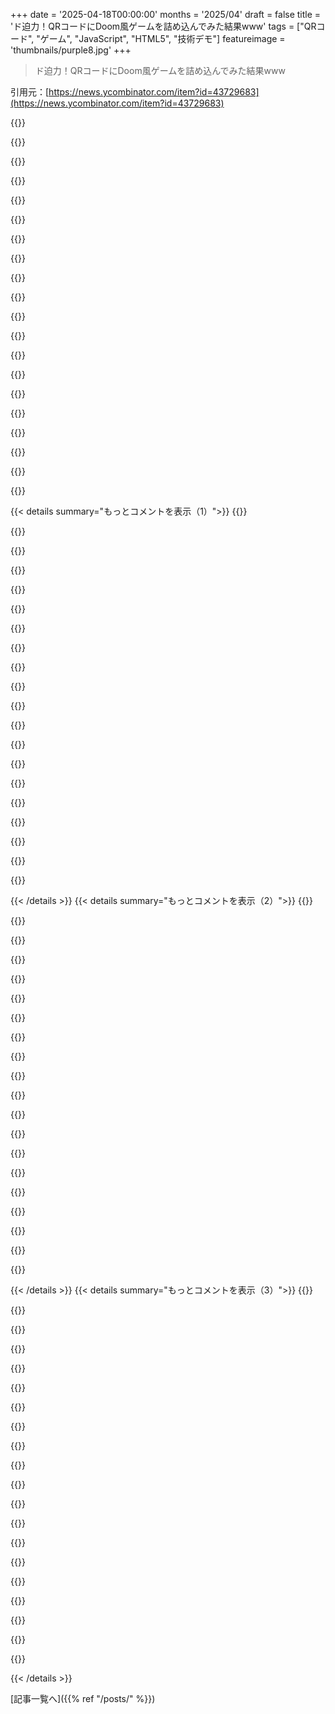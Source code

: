 +++
date = '2025-04-18T00:00:00'
months = '2025/04'
draft = false
title = 'ド迫力！QRコードにDoom風ゲームを詰め込んでみた結果www'
tags = ["QRコード", "ゲーム", "JavaScript", "HTML5", "技術デモ"]
featureimage = 'thumbnails/purple8.jpg'
+++

> ド迫力！QRコードにDoom風ゲームを詰め込んでみた結果www

引用元：[https://news.ycombinator.com/item?id=43729683](https://news.ycombinator.com/item?id=43729683)

{{<matomeQuote body="DecompressionStream、初めて知ったわ、ありがとねー。HTML部分を削って、さらに容量を減らせたよ。PR送ったから、もしよかったら見てみて。" userName="sangeeth96" createdAt="2025-04-18T19:14:50" color="#ff33a1">}}

{{<matomeQuote body="マジ神！おかげで、タッチスクリーン操作、より良い移動、敵の出現とダメージの仕組みを（なんとなく）追加できた！マジで感謝、今月最高だわ:)" userName="kuberwastaken" createdAt="2025-04-18T19:49:09" color="#ff5c5c">}}

{{<matomeQuote body="マジか、すげー！役に立ててよかったわ:D" userName="sangeeth96" createdAt="2025-04-18T20:28:35" color="">}}

{{<matomeQuote body="これぞオープンソースの勝利って感じだね。" userName="collingreen" createdAt="2025-04-18T22:31:42" color="">}}

{{<matomeQuote body="ほんとそれ！" userName="kuberwastaken" createdAt="2025-04-18T22:49:12" color="">}}

{{<matomeQuote body="マジでクールなプロジェクト！　'data:' URLについて初めて知ったわー。URIスキーム自体は知ってたんだけど、URLとして使えるとは思わなかった。実は、QRコードに収まるようなものを作ろうと思ってたんだけど、HTTP(s)リンクが必要だと思って諦めてたんだよね。" userName="redbell" createdAt="2025-04-18T22:01:14" color="#ff5733">}}

{{<matomeQuote body="優しい言葉ありがとね！<br>自分もロックダウン中にこの動画にインスパイアされたんだよね。ブラウザベースにしたのは互換性が高いから。リポジトリにもちゃんとクレジットしてるよ:P" userName="kuberwastaken" createdAt="2025-04-18T22:16:07" color="#785bff">}}

{{<matomeQuote body="素朴な疑問なんだけど、QRコードってただのデータエンコードでしょ？　最大データ量は3kbくらいで、3000文字程度のテキストに相当すると思うんだけど。ってことは、このゲームは3kbくらいの実行ファイルで動くってこと？" userName="cosignal" createdAt="2025-04-19T02:56:10" color="">}}

{{<matomeQuote body="QRコードには、数値、英数字、8ビット、漢字など、さまざまなエンコードモードがあるんだ。一般的なのは英数字エンコードで、最も密度が高いのが8ビットエンコード（バイナリデータをそのまま格納）。<br>8ビットエンコードは任意のバイナリデータを格納できるよ。qrencodeツールでネイティブにできる。デコーダのサポートはもっとトリッキーで、テキストを含むと思われがち。自分はzbarにパッチを送る必要があったんだ。" userName="matheusmoreira" createdAt="2025-04-19T03:32:17" color="#ff33a1">}}

{{<matomeQuote body="興味深いね、返信ありがとう！" userName="cosignal" createdAt="2025-04-24T04:19:02" color="">}}

{{<matomeQuote body="data: URIはサポートされてないみたい。QRコードのサイズとか長さの問題じゃないんだ。<br>例えば、<html><body>Hi!</body></html>をエンコードするとdata:text/html;base64,PGh0bWw+PGJvZHk+SGkhPC9ib2R5PjwvaHRtbD4=になる。ブラウザに貼り付けると”Hi!”って表示されるけど、QRコードにすると動かない。" userName="pudquick" createdAt="2025-04-18T17:26:02" color="">}}

{{<matomeQuote body="dataURIならbase64エンコードもいらないよ。mime-typeとコンマの後にテキストを置くだけ。<br>data:text/html,<!doctype html><title>Hi!</title><p>Hello.<br><br>これでHTMLドキュメントになる。ASCII以外を使うなら`;charset=utf-8`が必要。<br>Base64は安全だけど、サイズが1/3大きくなる。ASCII dataURIがダメなデバイスもあるから、BackroomsのQRコードは738バイト削減できたかも。" userName="myfonj" createdAt="2025-04-18T19:23:00" color="#ff5733">}}

{{<matomeQuote body="これ、便利かも。Duck browserじゃブックマークできないけど、Safariはいけるね。" userName="reaperducer" createdAt="2025-04-19T00:07:11" color="">}}

{{<matomeQuote body="dataURIは過去に悪用されたから、ブラウザで制限されることが増えてる。リンクをクリックしてdataURIに移動できないとか。ブックマークとか手動入力はOK。<br>Backroomsはbase64 URIじゃなくても動くからもっと小さくできるよ。" userName="myfonj" createdAt="2025-04-19T01:29:38" color="#ff5733">}}

{{<matomeQuote body="すごいね！ちょっと試してみるよ！シェアしてくれてありがとう😊" userName="kuberwastaken" createdAt="2025-04-19T05:50:25" color="">}}

{{<matomeQuote body="どういたしまして :] BackdoomsをSandboxで試すなら、オリジナルのHTML payloadを使うか、”verbatim”を使うといいよ。そうしないと%23が二重エンコードされちゃうから。" userName="myfonj" createdAt="2025-04-19T18:26:57" color="#ff33a1">}}

{{<matomeQuote body="Safariだと壊れてるけど、Chromiumベースのブラウザならモバイルでも動くみたい。QRコードはURI URL自体を持ってるんだね。" userName="kuberwastaken" createdAt="2025-04-18T17:34:06" color="">}}

{{<matomeQuote body="ほとんどのiOSユーザーがQRコードを読み込むのに使うカメラアプリだと、このURLに遷移できないってこと。<br>HTMLゲームがSafariで動くかどうかは別の話。QRコードは、一般的な方法だとクリックできない。" userName="pudquick" createdAt="2025-04-18T17:40:18" color="">}}

{{<matomeQuote body="＞それはそうだね　笑" userName="kuberwastaken" createdAt="2025-04-18T17:56:48" color="">}}

{{<matomeQuote body="へー、見てくれてありがとね！多分、https://qrscanner.org/ みたいなのを使うといいかも。スマホだと大きいQRコードの読み取りが苦手なことが多いからさ。あと、残念ながらスマホじゃ動かないんだ。サイズ制限で互換性を入れられなかったんだよね。" userName="kuberwastaken" createdAt="2025-04-18T17:26:01" color="">}}

{{< details summary="もっとコメントを表示（1）">}}
{{<matomeQuote body="ちなみに、Pixelの内蔵QRコードスキャナーだと問題なく動くよ。URLじゃなくてテキストとして認識するけど、クリップボードにコピーしてブラウザに貼り付ければOK。もちろん操作が全く効かないから即死だけど、全部うまくいくとは限らないよね。" userName="ascorbic" createdAt="2025-04-18T19:36:41" color="#ff5733">}}

{{<matomeQuote body="アップデート！なんと、最近のPRでさらに最適化されたおかげで、モバイルタッチサポートをちょこっと追加できたんだ。だから、もし操作方法がわかれば、スマホでも遊べるようになったよ！" userName="kuberwastaken" createdAt="2025-04-18T19:56:58" color="#ff5733">}}

{{<matomeQuote body="え、もしかしてモバイルだと全然動かないってこと？じゃあ、QRコードは何でスキャンするの？" userName="iainmerrick" createdAt="2025-04-18T17:41:25" color="">}}

{{<matomeQuote body="QRコードを物理的なカメラで直接スキャンする必要はないんだよ。普通のコンピューターなら、QRコード解析プログラムを使って、画像を入力として読み込めるんだ。JSでQRコードスキャンできるウェブページもあるくらい簡単だよ。だから、親の発言者は、QRコードの.pngファイルを保存して、リンク先のウェブサイトとかでデータを抽出することを勧めてるんだ。そうすれば、どんなコンピューターでもQRコードをスキャンできるってわけ。" userName="lelandbatey" createdAt="2025-04-18T17:58:30" color="#ff33a1">}}

{{<matomeQuote body="それか…URLを使うとか。デスクトップパソコンでQRコードをスキャンしたことのある人なんて、ゼロよりは多いだろうけど、ほとんどいないでしょ。" userName="iainmerrick" createdAt="2025-04-18T22:45:15" color="">}}

{{<matomeQuote body="たぶん僕自身がその数を3桁に乗せたと思うけど、もし興味があれば、ホストしてるバージョンもあるよ！このプロジェクトの理由は実用性じゃなくて、単に僕がそれを“できる”からなんだ。" userName="kuberwastaken" createdAt="2025-04-18T22:50:07" color="#785bff">}}

{{<matomeQuote body="その通り！もっとわかりやすく説明してくれてありがとう！" userName="kuberwastaken" createdAt="2025-04-18T18:10:04" color="">}}

{{<matomeQuote body="アップデート！モバイルタッチサポートをちょこっと追加できたから、もし別のChromiumベースのブラウザを使えば、URIを入力してモバイルでも遊べるよ！" userName="kuberwastaken" createdAt="2025-04-18T19:52:23" color="#ff5c5c">}}

{{<matomeQuote body="いいね！" userName="iainmerrick" createdAt="2025-04-18T22:41:35" color="">}}

{{<matomeQuote body="いやいや、そんなことないって。画像入力できるQRコードスキャナーならどれでも使えるよ！スマホ操作も入れたかったけど、そしたらめっちゃ容量食っちゃうからね。" userName="kuberwastaken" createdAt="2025-04-18T18:09:18" color="">}}

{{<matomeQuote body="iPhoneで動かないって聞いて、なんかホッとしたわ。QRコードってURLを打つ手間が省けるけど、勝手にコード実行されるのはマジで怖いじゃん。" userName="Jerry2" createdAt="2025-04-18T18:27:55" color="#785bff">}}

{{<matomeQuote body="マジかよ、実は俺も同じことブログに書いたんだよね。QRコードを気軽にスキャンすることの危険性についてさ。<br><br>＞https://kuberwastaken.github.io/blog/Technology/QR-Codes-and…" userName="kuberwastaken" createdAt="2025-04-18T19:09:38" color="#ff5c5c">}}

{{<matomeQuote body="内容は良いんだけど、最後の3分の1くらいがAIで水増しした感じが否めない。" userName="Valodim" createdAt="2025-04-19T06:29:26" color="">}}

{{<matomeQuote body="AIで水増しってどういうこと？" userName="kuberwastaken" createdAt="2025-04-19T07:05:21" color="">}}

{{<matomeQuote body="なんとなくわかるかも。AIチャットって、無駄な言葉でコンテンツを増やしたり、訴訟とかネガティブなイメージを避けるための免責事項を並べ立てたりするじゃん？あれに似てるってことだと思う。" userName="poilcn" createdAt="2025-04-19T07:52:28" color="">}}

{{<matomeQuote body="でもこれ、ブラウザ上で動くんだよね。普通のリンクを踏んで、JavaScriptのサンドボックス内でコードが実行されるのと変わらないじゃん。QRコードが怪しいリンクに繋がるのはみんな知ってるし。" userName="Blikkentrekker" createdAt="2025-04-18T20:15:46" color="#ff5c5c">}}

{{<matomeQuote body="QRコードの上に、人間が読める形式でリンク先が書いてあったら最高だよね。もしQRコードとリンク先が一致しなかったら、開くのを拒否するように設定できたらもっと安心。" userName="Blikkentrekker" createdAt="2025-04-19T07:23:18" color="#ff5c5c">}}

{{<matomeQuote body="今回のQRコードは大丈夫だけど、悪意のある人が作ったQRコードはどうなるかわからないよ。スキャンするまで何が起こるかわからないのが怖いところ。" userName="dylan604" createdAt="2025-04-18T21:08:13" color="#ff33a1">}}

{{<matomeQuote body="知ってる限り、QRコードで実行できるコードってURLくらいだよね。それって既に言われてるリスクと同じじゃん。" userName="Blikkentrekker" createdAt="2025-04-19T07:21:02" color="">}}

{{<matomeQuote body="これってQRコードからウェブサイト開いて、そこで好きなコード実行するのと何が違うの？" userName="berkes" createdAt="2025-04-19T07:30:44" color="">}}


{{< /details >}}
{{< details summary="もっとコメントを表示（2）">}}
{{<matomeQuote body="ウェブサイトのJavaScriptについて知ったら腰抜かすぞ。" userName="recursive" createdAt="2025-04-18T20:28:25" color="">}}

{{<matomeQuote body="canvasのCSSを`image-rendering: pixelated`にすると、ぼやけずにクッキリして良い感じになるよ！" userName="jasonjmcghee" createdAt="2025-04-18T17:11:03" color="#38d3d3">}}

{{<matomeQuote body="試したけど、こっちの方が楽しくてレトロな感じがして良いんだよね、笑" userName="kuberwastaken" createdAt="2025-04-18T17:30:20" color="">}}

{{<matomeQuote body="次のプロジェクト：QRコードでLLM！<br>関連：https://www.reddit.com/r/OpenAI/comments/138kbhs/someone_sho..." userName="thund" createdAt="2025-04-19T00:22:51" color="">}}

{{<matomeQuote body="アップデート - なんとか作ったよ、笑 (LLMじゃないけどクールなchatbot)<br><br>https://github.com/Kuberwastaken/MiniLMs/tree/main/SYNEVA" userName="kuberwastaken" createdAt="2025-04-24T16:18:00" color="#ff5733">}}

{{<matomeQuote body="マジか、ちょっと試してみるかも。ありがとう。" userName="kuberwastaken" createdAt="2025-04-19T06:12:01" color="">}}

{{<matomeQuote body="ゲームのトレーラーのリンク先が”Fly me to the moon - 19 September 2024”ってショートフィルムになってるけど、これ間違ってない？" userName="r1chardnl" createdAt="2025-04-18T17:08:05" color="#ff5c5c">}}

{{<matomeQuote body="修正したよ、ごめんね、笑" userName="kuberwastaken" createdAt="2025-04-18T17:28:06" color="#45d325">}}

{{<matomeQuote body="Never gonna give you upは新しい形で生き続けるんだな。" userName="dylan604" createdAt="2025-04-18T21:02:43" color="">}}

{{<matomeQuote body="こういうミニマルなゲームプロジェクトってマジ最高だよね。マジ、.kkrieger思い出すわ。<br>https://en.wikipedia.org/wiki/.kkrieger" userName="Barrin92" createdAt="2025-04-18T21:56:02" color="#785bff">}}

{{<matomeQuote body="マジかよ！！誰かがLinkedInで教えてくれたんだよね、超クールじゃん！" userName="kuberwastaken" createdAt="2025-04-18T22:03:02" color="">}}

{{<matomeQuote body="kuberwastaken、マジでイケてるもの作り続けてくれよな！" userName="rezmason" createdAt="2025-04-18T19:15:58" color="">}}

{{<matomeQuote body="マジ頑張るっす！あざます😊" userName="kuberwastaken" createdAt="2025-04-18T19:55:21" color="">}}

{{<matomeQuote body="友達と似たようなアイデアで盛り上がってたんだよね。<br>3DプリントのSTLファイルを全部QRコードにエンコードして、それをプリントしたオブジェクトに貼り付けたら、オブジェクトをスキャンしてプリントするだけで複製できるんじゃね？って。<br>調べたらデータ量が多すぎて無理かと思ったけど、でかいQRコード作ればいけるのか…" userName="kamranjon" createdAt="2025-04-19T13:11:11" color="#785bff">}}

{{<matomeQuote body="昔、テーブルのデザインで同じようなことやったわ。2Dファイル（テーブルはシート材のカットだけで済むから）をエンコードしたんだけど、それでもカスタム圧縮アルゴリズムが必要だったんだよね。<br>https://johnkestner.com/rev/" userName="jkestner" createdAt="2025-04-20T19:49:37" color="#45d325">}}

{{<matomeQuote body="この前のDef Con 32のバッジで、Pico 2上でフルバージョンのDoomが動くんだぜ[1]。<br>[1] Running Doom on the Raspberry Pi Pico 2: A Def Con 32 Badge Hack:<br>https://shop.sb-components.co.uk/blogs/posts/running-doom-on..." userName="teleforce" createdAt="2025-04-19T00:38:12" color="#ff5c5c">}}

{{<matomeQuote body="Raspberry Piなら余裕で動くっしょ、計算能力高いし。" userName="kuberwastaken" createdAt="2025-04-19T05:52:19" color="">}}

{{<matomeQuote body="Picoはarduinoみたいなマイコンだから。フルバージョンのGNU/Linuxは動かないよ。Nanoと間違えないでね。" userName="opan" createdAt="2025-04-19T09:41:43" color="#38d3d3">}}

{{<matomeQuote body="s/Nano/Zero/" userName="opan" createdAt="2025-04-19T18:00:43" color="">}}

{{<matomeQuote body="これマジですごいね。似たような感じで、https://urlfile.app 作ってみたんだ。URLでファイルを共有できるか試したくて（あと、EdgeでQRコード生成してスマホに読み込みたかったし）。小さいファイルなら結構使えるよ。" userName="below43" createdAt="2025-04-19T06:12:11" color="">}}


{{< /details >}}
{{< details summary="もっとコメントを表示（3）">}}
{{<matomeQuote body="それ、めっちゃクールじゃん！" userName="kuberwastaken" createdAt="2025-04-19T07:05:50" color="#ff5c5c">}}

{{<matomeQuote body="25年前のAllegro SizeHackに出した作品思い出したわ。https://www.oocities.org/trentgamblin/sizehack/entries.html#... でPacManみたいなゲームを10KB以下で作ったんだ。HackManって名前でね。一番の自慢はストーリーだったりする！" userName="EGreg" createdAt="2025-04-18T19:06:10" color="#ff5733">}}

{{<matomeQuote body="マジで超クール！" userName="kuberwastaken" createdAt="2025-04-18T19:57:57" color="#ff5733">}}

{{<matomeQuote body="誰かがゴキブリとかミバエをハックしてDOOMをプレイさせるってニュースを待ってるんだよね。自律じゃなくてもいいから、鳥肌が立つようなやつ。昆虫をロボット化してるみたいだし、歯ブラシから起動したQRコード経由でアクセスしてDOOMをプレイできるようになったら最高じゃん。SFは遅れてる。" userName="metalman" createdAt="2025-04-18T20:15:24" color="">}}

{{<matomeQuote body="いつかそうなるかもね。" userName="kuberwastaken" createdAt="2025-04-18T22:18:03" color="">}}

{{<matomeQuote body="めっちゃクールだけど、ちょっと技術的な問題があったな。Firefox mobileだと画面が真っ黒になった（昨日だけど、もしかしたらアップデートされたかも）。Firefox desktopだと、キーボードが発砲クリックするまで動かないことと、F5でリスタートするたびにリセットされることに気づいたら動いたよ（多分ブラウザのフォーカス問題）。あと、上下キーとw/sキーは前後に使えるけど、aとdは左右に使えなくて、左右の矢印キーが必要だった。色々試行錯誤しちゃった！" userName="redeyedtreefrog" createdAt="2025-04-19T09:03:32" color="#ff33a1">}}

{{<matomeQuote body="へいよー！チェックしてくれてありがと！<br>＞”On Firefox mobile I got a black screen”<br>＞”そうなんだよねー、モバイルコントロール追加しようとして壊しちゃったんだけど、今はちゃんと動くはず！”<br>＞”the keyboard doesn't work until after I click to fire, and this state resets itself every time I press f5 to restart the game”<br>＞”それはゲーム音楽とか他のプロセスを起動するためなんだ”" userName="kuberwastaken" createdAt="2025-04-19T09:37:03" color="#45d325">}}

{{<matomeQuote body="オフラインのAndroidで試してみたよ。動くことに驚いたけど、操作方法が全然わからなくて、いつも数秒で死んじゃう！readmeに操作方法書いた方がいいかも。" userName="sebastiennight" createdAt="2025-04-19T09:12:54" color="">}}

{{<matomeQuote body="そうそう、慣れるまで時間かかるけど、なんとなく動くって感じｗ<br>もっと慣れて、いつか追加してみるよ！" userName="kuberwastaken" createdAt="2025-04-19T09:38:07" color="">}}

{{<matomeQuote body="すごいクレイジーなことだね！<br>canitrundoomに「自己完結型QRコード」が追加されるのを待ってるよ（技術的に承認されるかわからないけど）。<br>でも…これからはQRコードをスキャンする前に、ちょっと考えちゃうかも＾＾" userName="Bengalilol" createdAt="2025-04-18T20:33:23" color="#ff33a1">}}

{{<matomeQuote body="ハハ、そうなるといいなー！<br>QRコードってすごい可能性秘めてるよね。<br>もっと詳しく知りたいなら、この記事読んでみてね！<br><br>https://kuberwastaken.github.io/blog/Technology/QR-Codes-and..." userName="kuberwastaken" createdAt="2025-04-18T20:51:05" color="">}}

{{<matomeQuote body="なんでreadmeにゲームのスクリーンショットが1枚もないんだ？" userName="deadbabe" createdAt="2025-04-18T18:11:52" color="">}}

{{<matomeQuote body="ゲームがどんどん進化して、ゲーム自体よりも開発の話がメインだったからね。<br>もしQRコードをスキャンするのが面倒なら、ここで直接プレイできるよ！<br><br>https://kuberwastaken.github.io/backdooms/" userName="kuberwastaken" createdAt="2025-04-18T18:26:17" color="#785bff">}}

{{<matomeQuote body="動かないけど、別にプレイしたいわけじゃなくて、どんなゲームかスクリーンショットが見たいだけなんだよね。" userName="deadbabe" createdAt="2025-04-18T20:13:17" color="">}}

{{<matomeQuote body="iOS（ipad）で動かない。<br>スクリーンショットがあると嬉しいな。" userName="ant6n" createdAt="2025-04-18T18:49:04" color="">}}

{{<matomeQuote body="タッチデバイスだとダメだね。<br>どんなゲームか見たいなら、このトレーラーを見てみて！<br><br>https://www.youtube.com/shorts/QWPr10cAuGc" userName="kuberwastaken" createdAt="2025-04-18T18:58:35" color="">}}

{{<matomeQuote body="アップデートだよ！<br>モバイルタッチ操作を少し追加できたから、別のChromiumベースのブラウザを使えば、URIを入力してモバイルでもプレイできるよ！" userName="kuberwastaken" createdAt="2025-04-18T19:52:57" color="#ff33a1">}}

{{<matomeQuote body="アップデート！<br>GIFをrepoに追加したよ。少しはマシになったかな？" userName="kuberwastaken" createdAt="2025-04-18T22:17:48" color="">}}

{{<matomeQuote body="ありがとう！" userName="deadbabe" createdAt="2025-04-21T19:18:22" color="">}}

{{<matomeQuote body="なんかSnow Crashに近づいてる気がしてちょっと怖いなー。QRコード見たとき、マジで脳みそいじられてるかと思ったわ 笑。マジですげー。" userName="frellus" createdAt="2025-04-18T22:47:38" color="#38d3d3">}}


{{< /details >}}


[記事一覧へ]({{% ref "/posts/" %}})
